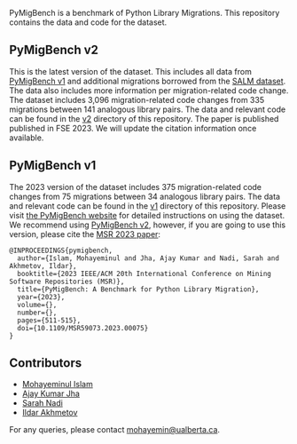 PyMigBench is a benchmark of Python Library Migrations. 
This repository contains the data and code for the dataset.


## PyMigBench v2
This is the latest version of the dataset.
This includes all data from [PyMigBench v1](#pymigbench-v1) and additional migrations borrowed from the [SALM dataset](https://ieeexplore.ieee.org/document/10123560).
The data also includes more information per migration-related code change.
The dataset includes 3,096 migration-related code changes from 335 migrations between 141 analogous library pairs.
The data and relevant code can be found in the [v2](/v2) directory of this repository.
The paper is published published in FSE 2023.
We will update the citation information once available.

## PyMigBench v1
The 2023 version of the dataset includes 375 migration-related code changes from 75 migrations between 34 analogous library pairs.
The data and relevant code can be found in the [v1](/v1) directory of this repository.
Please visit [the PyMigBench website](https://ualberta-smr.github.io/PyMigBench) for detailed instructions on using the dataset. 
We recommend using [PyMigBench v2](#pymigbench-v2),
however, if you are going to use this version, please cite the [MSR 2023 paper](https://ieeexplore.ieee.org/abstract/document/10174111):

```
@INPROCEEDINGS{pymigbench,
  author={Islam, Mohayeminul and Jha, Ajay Kumar and Nadi, Sarah and Akhmetov, Ildar},
  booktitle={2023 IEEE/ACM 20th International Conference on Mining Software Repositories (MSR)}, 
  title={PyMigBench: A Benchmark for Python Library Migration}, 
  year={2023},
  volume={},
  number={},
  pages={511-515},
  doi={10.1109/MSR59073.2023.00075}
}
```


## Contributors
- [Mohayeminul Islam](https://mohayemin.github.io/)
- [Ajay Kumar Jha](https://hifromajay.github.io/)
- [Sarah Nadi](https://sarahnadi.org/)
- [Ildar Akhmetov](https://ildarakhmetov.com/)  

For any queries, please contact mohayemin@ualberta.ca.